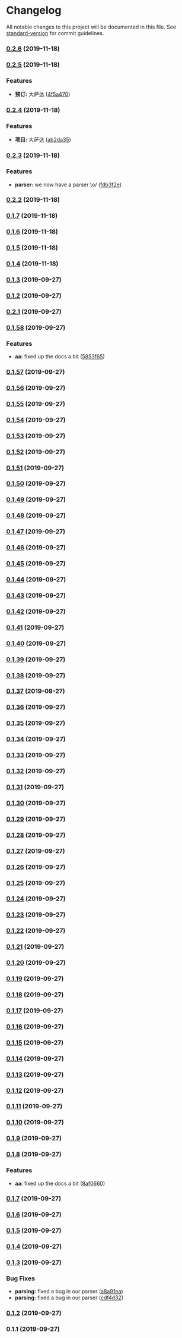 # Changelog

All notable changes to this project will be documented in this file. See [standard-version](https://github.com/conventional-changelog/standard-version) for commit guidelines.

### [0.2.6](https://github.com/hwxy/react/compare/v0.2.5...v0.2.6) (2019-11-18)

### [0.2.5](https://github.com/hwxy/react/compare/v0.2.4...v0.2.5) (2019-11-18)


### Features

* **预订:** 大萨达 ([4f5a470](https://github.com/hwxy/react/commit/4f5a470))

### [0.2.4](https://github.com/hwxy/react/compare/v0.2.3...v0.2.4) (2019-11-18)


### Features

* **项目:** 大萨达 ([ab2da35](https://github.com/hwxy/react/commit/ab2da35))

### [0.2.3](https://github.com/hwxy/react/compare/v0.2.2...v0.2.3) (2019-11-18)


### Features

* **parser:** we now have a parser \o/ ([fdb3f2e](https://github.com/hwxy/react/commit/fdb3f2e))

### [0.2.2](https://github.com/hwxy/react/compare/v0.2.1...v0.2.2) (2019-11-18)

### [0.1.7](https://github.com/hwxy/react/compare/v0.2.1...v0.1.7) (2019-11-18)

### [0.1.6](https://github.com/hwxy/react/compare/v0.2.1...v0.1.6) (2019-11-18)

### [0.1.5](https://github.com/hwxy/react/compare/v0.2.1...v0.1.5) (2019-11-18)

### [0.1.4](https://github.com/hwxy/react/compare/v0.2.1...v0.1.4) (2019-11-18)

### [0.1.3](https://github.com/hwxy/react/compare/v0.2.1...v0.1.3) (2019-09-27)

### [0.1.2](https://github.com/hwxy/react/compare/v0.2.1...v0.1.2) (2019-09-27)

### [0.2.1](https://github.com/hwxy/react/compare/v0.1.58...v0.2.1) (2019-09-27)

### [0.1.58](https://github.com/hwxy/react/compare/v0.1.57...v0.1.58) (2019-09-27)


### Features

* **aa:** fixed up the docs a bit ([5853f65](https://github.com/hwxy/react/commit/5853f65))

### [0.1.57](https://github.com/hwxy/react/compare/v0.1.56...v0.1.57) (2019-09-27)

### [0.1.56](https://github.com/hwxy/react/compare/v0.1.55...v0.1.56) (2019-09-27)

### [0.1.55](https://github.com/hwxy/react/compare/v0.1.54...v0.1.55) (2019-09-27)

### [0.1.54](https://github.com/hwxy/react/compare/v0.1.53...v0.1.54) (2019-09-27)

### [0.1.53](https://github.com/hwxy/react/compare/v0.1.52...v0.1.53) (2019-09-27)

### [0.1.52](https://github.com/hwxy/react/compare/v0.1.51...v0.1.52) (2019-09-27)

### [0.1.51](https://github.com/hwxy/react/compare/v0.1.50...v0.1.51) (2019-09-27)

### [0.1.50](https://github.com/hwxy/react/compare/v0.1.49...v0.1.50) (2019-09-27)

### [0.1.49](https://github.com/hwxy/react/compare/v0.1.48...v0.1.49) (2019-09-27)

### [0.1.48](https://github.com/hwxy/react/compare/v0.1.47...v0.1.48) (2019-09-27)

### [0.1.47](https://github.com/hwxy/react/compare/v0.1.46...v0.1.47) (2019-09-27)

### [0.1.46](https://github.com/hwxy/react/compare/v0.1.45...v0.1.46) (2019-09-27)

### [0.1.45](https://github.com/hwxy/react/compare/v0.1.44...v0.1.45) (2019-09-27)

### [0.1.44](https://github.com/hwxy/react/compare/v0.1.43...v0.1.44) (2019-09-27)

### [0.1.43](https://github.com/hwxy/react/compare/v0.1.42...v0.1.43) (2019-09-27)

### [0.1.42](https://github.com/hwxy/react/compare/v0.1.41...v0.1.42) (2019-09-27)

### [0.1.41](https://github.com/hwxy/react/compare/v0.1.40...v0.1.41) (2019-09-27)

### [0.1.40](https://github.com/hwxy/react/compare/v0.1.39...v0.1.40) (2019-09-27)

### [0.1.39](https://github.com/hwxy/react/compare/v0.1.38...v0.1.39) (2019-09-27)

### [0.1.38](https://github.com/hwxy/react/compare/v0.1.37...v0.1.38) (2019-09-27)

### [0.1.37](https://github.com/hwxy/react/compare/v0.1.36...v0.1.37) (2019-09-27)

### [0.1.36](https://github.com/hwxy/react/compare/v0.1.35...v0.1.36) (2019-09-27)

### [0.1.35](https://github.com/hwxy/react/compare/v0.1.34...v0.1.35) (2019-09-27)

### [0.1.34](https://github.com/hwxy/react/compare/v0.1.33...v0.1.34) (2019-09-27)

### [0.1.33](https://github.com/hwxy/react/compare/v0.1.32...v0.1.33) (2019-09-27)

### [0.1.32](https://github.com/hwxy/react/compare/v0.1.31...v0.1.32) (2019-09-27)

### [0.1.31](https://github.com/hwxy/react/compare/v0.1.30...v0.1.31) (2019-09-27)

### [0.1.30](https://github.com/hwxy/react/compare/v0.1.29...v0.1.30) (2019-09-27)

### [0.1.29](https://github.com/hwxy/react/compare/v0.1.28...v0.1.29) (2019-09-27)

### [0.1.28](https://github.com/hwxy/react/compare/v0.1.27...v0.1.28) (2019-09-27)

### [0.1.27](https://github.com/hwxy/react/compare/v0.1.26...v0.1.27) (2019-09-27)

### [0.1.26](https://github.com/hwxy/react/compare/v0.1.25...v0.1.26) (2019-09-27)

### [0.1.25](https://github.com/hwxy/react/compare/v0.1.24...v0.1.25) (2019-09-27)

### [0.1.24](https://github.com/hwxy/react/compare/v0.1.23...v0.1.24) (2019-09-27)

### [0.1.23](https://github.com/hwxy/react/compare/v0.1.22...v0.1.23) (2019-09-27)

### [0.1.22](https://github.com/hwxy/react/compare/v0.1.21...v0.1.22) (2019-09-27)

### [0.1.21](https://github.com/hwxy/react/compare/v0.1.20...v0.1.21) (2019-09-27)

### [0.1.20](https://github.com/hwxy/react/compare/v0.1.19...v0.1.20) (2019-09-27)

### [0.1.19](https://github.com/hwxy/react/compare/v0.1.18...v0.1.19) (2019-09-27)

### [0.1.18](https://github.com/hwxy/react/compare/v0.1.17...v0.1.18) (2019-09-27)

### [0.1.17](https://github.com/hwxy/react/compare/v0.1.16...v0.1.17) (2019-09-27)

### [0.1.16](https://github.com/hwxy/react/compare/v0.1.15...v0.1.16) (2019-09-27)

### [0.1.15](https://github.com/hwxy/react/compare/v0.1.14...v0.1.15) (2019-09-27)

### [0.1.14](https://github.com/hwxy/react/compare/v0.1.13...v0.1.14) (2019-09-27)

### [0.1.13](https://github.com/hwxy/react/compare/v0.1.12...v0.1.13) (2019-09-27)

### [0.1.12](https://github.com/hwxy/react/compare/v0.1.11...v0.1.12) (2019-09-27)

### [0.1.11](https://github.com/hwxy/react/compare/v0.1.10...v0.1.11) (2019-09-27)

### [0.1.10](https://github.com/hwxy/react/compare/v0.1.9...v0.1.10) (2019-09-27)

### [0.1.9](https://github.com/hwxy/react/compare/v0.1.8...v0.1.9) (2019-09-27)

### [0.1.8](https://github.com/hwxy/react/compare/v0.1.7...v0.1.8) (2019-09-27)


### Features

* **aa:** fixed up the docs a bit ([8af0660](https://github.com/hwxy/react/commit/8af0660))

### [0.1.7](https://github.com/hwxy/react/compare/v0.1.6...v0.1.7) (2019-09-27)

### [0.1.6](https://github.com/hwxy/react/compare/v0.1.5...v0.1.6) (2019-09-27)

### [0.1.5](https://github.com/hwxy/react/compare/v0.1.4...v0.1.5) (2019-09-27)

### [0.1.4](https://github.com/hwxy/react/compare/v0.1.3...v0.1.4) (2019-09-27)

### [0.1.3](https://github.com/hwxy/react/compare/v0.1.2...v0.1.3) (2019-09-27)

    
### Bug Fixes

* **parsing:** fixed a bug in our parser ([a8a91ea](https://github.com/hwxy/react/commit/a8a91ea))
* **parsing:** fixed a bug in our parser ([cdf4d32](https://github.com/hwxy/react/commit/cdf4d32))

### [0.1.2](https://github.com/hwxy/react/compare/v0.1.1...v0.1.2) (2019-09-27)

### 0.1.1 (2019-09-27)
